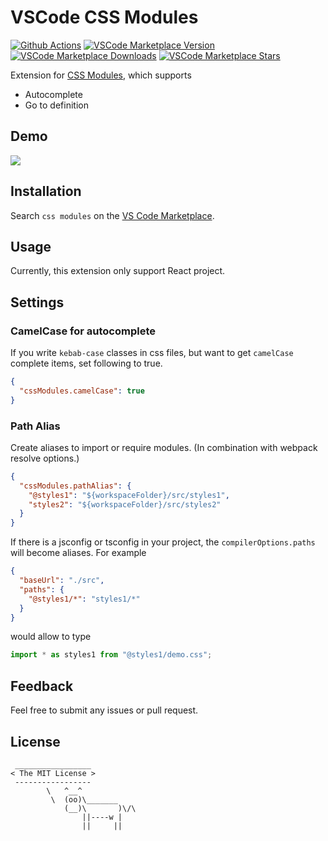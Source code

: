 # VSCode CSS Modules

[![Github Actions](https://github.com/clinyong/vscode-css-modules/actions/workflows/test.yml/badge.svg?branch=master)](https://github.com/clinyong/vscode-css-modules/actions)
[![VSCode Marketplace Version](https://img.shields.io/visual-studio-marketplace/v/clinyong.vscode-css-modules)](https://marketplace.visualstudio.com/items?itemName=clinyong.vscode-css-modules)
[![VSCode Marketplace Downloads](https://img.shields.io/visual-studio-marketplace/i/clinyong.vscode-css-modules)](https://marketplace.visualstudio.com/items?itemName=clinyong.vscode-css-modules)
[![VSCode Marketplace Stars](https://img.shields.io/visual-studio-marketplace/r/clinyong.vscode-css-modules)](https://marketplace.visualstudio.com/items?itemName=clinyong.vscode-css-modules)

Extension for [CSS Modules](https://github.com/css-modules/css-modules), which supports

- Autocomplete
- Go to definition

## Demo

![](https://i.giphy.com/l0EwY2Mk4IBgIholi.gif)

## Installation

Search `css modules` on the [VS Code Marketplace](https://code.visualstudio.com/Docs/editor/extension-gallery#_browse-and-install-extensions-in-vs-code).

## Usage

Currently, this extension only support React project.

## Settings

### CamelCase for autocomplete

If you write `kebab-case` classes in css files, but want to get `camelCase` complete items, set following to true.

```json
{
  "cssModules.camelCase": true
}
```

### Path Alias

Create aliases to import or require modules. (In combination with webpack resolve options.)

```json
{
  "cssModules.pathAlias": {
    "@styles1": "${workspaceFolder}/src/styles1",
    "styles2": "${workspaceFolder}/src/styles2"
  }
}
```

If there is a jsconfig or tsconfig in your project, the `compilerOptions.paths` will become aliases. For example

```json
{
  "baseUrl": "./src",
  "paths": {
    "@styles1/*": "styles1/*"
  }
}
```

would allow to type

```js
import * as styles1 from "@styles1/demo.css";
```

## Feedback

Feel free to submit any issues or pull request.

## License

```
 _________________
< The MIT License >
 -----------------
        \   ^__^
         \  (oo)\_______
            (__)\       )\/\
                ||----w |
                ||     ||
```
